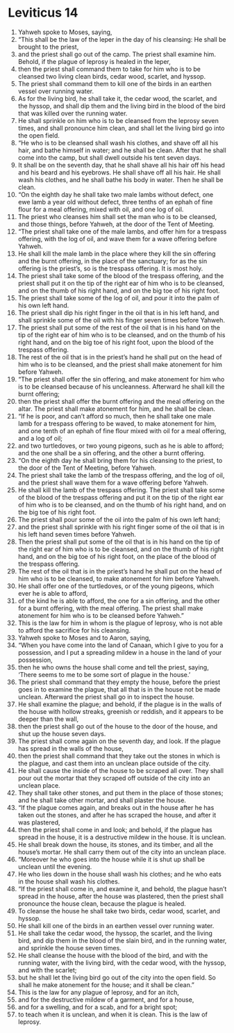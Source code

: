 ﻿
# Leviticus 14
1. Yahweh spoke to Moses, saying, 
2. “This shall be the law of the leper in the day of his cleansing: He shall be brought to the priest, 
3. and the priest shall go out of the camp. The priest shall examine him. Behold, if the plague of leprosy is healed in the leper, 
4. then the priest shall command them to take for him who is to be cleansed two living clean birds, cedar wood, scarlet, and hyssop. 
5. The priest shall command them to kill one of the birds in an earthen vessel over running water. 
6. As for the living bird, he shall take it, the cedar wood, the scarlet, and the hyssop, and shall dip them and the living bird in the blood of the bird that was killed over the running water. 
7. He shall sprinkle on him who is to be cleansed from the leprosy seven times, and shall pronounce him clean, and shall let the living bird go into the open field. 
8. “He who is to be cleansed shall wash his clothes, and shave off all his hair, and bathe himself in water; and he shall be clean. After that he shall come into the camp, but shall dwell outside his tent seven days. 
9. It shall be on the seventh day, that he shall shave all his hair off his head and his beard and his eyebrows. He shall shave off all his hair. He shall wash his clothes, and he shall bathe his body in water. Then he shall be clean. 
10. “On the eighth day he shall take two male lambs without defect, one ewe lamb a year old without defect, three tenths of an ephah of fine flour for a meal offering, mixed with oil, and one log of oil. 
11. The priest who cleanses him shall set the man who is to be cleansed, and those things, before Yahweh, at the door of the Tent of Meeting. 
12. “The priest shall take one of the male lambs, and offer him for a trespass offering, with the log of oil, and wave them for a wave offering before Yahweh. 
13. He shall kill the male lamb in the place where they kill the sin offering and the burnt offering, in the place of the sanctuary; for as the sin offering is the priest’s, so is the trespass offering. It is most holy. 
14. The priest shall take some of the blood of the trespass offering, and the priest shall put it on the tip of the right ear of him who is to be cleansed, and on the thumb of his right hand, and on the big toe of his right foot. 
15. The priest shall take some of the log of oil, and pour it into the palm of his own left hand. 
16. The priest shall dip his right finger in the oil that is in his left hand, and shall sprinkle some of the oil with his finger seven times before Yahweh. 
17. The priest shall put some of the rest of the oil that is in his hand on the tip of the right ear of him who is to be cleansed, and on the thumb of his right hand, and on the big toe of his right foot, upon the blood of the trespass offering. 
18. The rest of the oil that is in the priest’s hand he shall put on the head of him who is to be cleansed, and the priest shall make atonement for him before Yahweh. 
19. “The priest shall offer the sin offering, and make atonement for him who is to be cleansed because of his uncleanness. Afterward he shall kill the burnt offering; 
20. then the priest shall offer the burnt offering and the meal offering on the altar. The priest shall make atonement for him, and he shall be clean. 
21. “If he is poor, and can’t afford so much, then he shall take one male lamb for a trespass offering to be waved, to make atonement for him, and one tenth of an ephah of fine flour mixed with oil for a meal offering, and a log of oil; 
22. and two turtledoves, or two young pigeons, such as he is able to afford; and the one shall be a sin offering, and the other a burnt offering. 
23. “On the eighth day he shall bring them for his cleansing to the priest, to the door of the Tent of Meeting, before Yahweh. 
24. The priest shall take the lamb of the trespass offering, and the log of oil, and the priest shall wave them for a wave offering before Yahweh. 
25. He shall kill the lamb of the trespass offering. The priest shall take some of the blood of the trespass offering and put it on the tip of the right ear of him who is to be cleansed, and on the thumb of his right hand, and on the big toe of his right foot. 
26. The priest shall pour some of the oil into the palm of his own left hand; 
27. and the priest shall sprinkle with his right finger some of the oil that is in his left hand seven times before Yahweh. 
28. Then the priest shall put some of the oil that is in his hand on the tip of the right ear of him who is to be cleansed, and on the thumb of his right hand, and on the big toe of his right foot, on the place of the blood of the trespass offering. 
29. The rest of the oil that is in the priest’s hand he shall put on the head of him who is to be cleansed, to make atonement for him before Yahweh. 
30. He shall offer one of the turtledoves, or of the young pigeons, which ever he is able to afford, 
31. of the kind he is able to afford, the one for a sin offering, and the other for a burnt offering, with the meal offering. The priest shall make atonement for him who is to be cleansed before Yahweh.” 
32. This is the law for him in whom is the plague of leprosy, who is not able to afford the sacrifice for his cleansing. 
33. Yahweh spoke to Moses and to Aaron, saying, 
34. “When you have come into the land of Canaan, which I give to you for a possession, and I put a spreading mildew in a house in the land of your possession, 
35. then he who owns the house shall come and tell the priest, saying, ‘There seems to me to be some sort of plague in the house.’ 
36. The priest shall command that they empty the house, before the priest goes in to examine the plague, that all that is in the house not be made unclean. Afterward the priest shall go in to inspect the house. 
37. He shall examine the plague; and behold, if the plague is in the walls of the house with hollow streaks, greenish or reddish, and it appears to be deeper than the wall, 
38. then the priest shall go out of the house to the door of the house, and shut up the house seven days. 
39. The priest shall come again on the seventh day, and look. If the plague has spread in the walls of the house, 
40. then the priest shall command that they take out the stones in which is the plague, and cast them into an unclean place outside of the city. 
41. He shall cause the inside of the house to be scraped all over. They shall pour out the mortar that they scraped off outside of the city into an unclean place. 
42. They shall take other stones, and put them in the place of those stones; and he shall take other mortar, and shall plaster the house. 
43. “If the plague comes again, and breaks out in the house after he has taken out the stones, and after he has scraped the house, and after it was plastered, 
44. then the priest shall come in and look; and behold, if the plague has spread in the house, it is a destructive mildew in the house. It is unclean. 
45. He shall break down the house, its stones, and its timber, and all the house’s mortar. He shall carry them out of the city into an unclean place. 
46. “Moreover he who goes into the house while it is shut up shall be unclean until the evening. 
47. He who lies down in the house shall wash his clothes; and he who eats in the house shall wash his clothes. 
48. “If the priest shall come in, and examine it, and behold, the plague hasn’t spread in the house, after the house was plastered, then the priest shall pronounce the house clean, because the plague is healed. 
49. To cleanse the house he shall take two birds, cedar wood, scarlet, and hyssop. 
50. He shall kill one of the birds in an earthen vessel over running water. 
51. He shall take the cedar wood, the hyssop, the scarlet, and the living bird, and dip them in the blood of the slain bird, and in the running water, and sprinkle the house seven times. 
52. He shall cleanse the house with the blood of the bird, and with the running water, with the living bird, with the cedar wood, with the hyssop, and with the scarlet; 
53. but he shall let the living bird go out of the city into the open field. So shall he make atonement for the house; and it shall be clean.” 
54. This is the law for any plague of leprosy, and for an itch, 
55. and for the destructive mildew of a garment, and for a house, 
56. and for a swelling, and for a scab, and for a bright spot; 
57. to teach when it is unclean, and when it is clean. This is the law of leprosy. 
